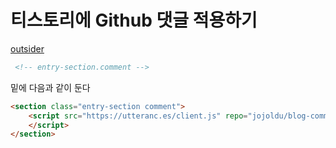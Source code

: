 # 티스토리에 Github 댓글 적용하기

[outsider](https://blog.outsider.ne.kr/1356)

```html
 <!-- entry-section.comment -->
```

밑에 다음과 같이 둔다

```html
<section class="entry-section comment">
    <script src="https://utteranc.es/client.js" repo="jojoldu/blog-comments" branch="master" issue-term="url" async>
    </script>
</section>
```